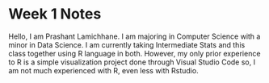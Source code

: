 # Week 1 Notes


Hello, I am Prashant Lamichhane. I am majoring in Computer Science with a minor in Data Science. I am currently taking Intermediate Stats and this class together using R language in both. However, my only prior experience to R is a simple visualization project done through Visual Studio Code so, I am not much experienced with R, even less with Rstudio.